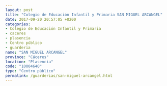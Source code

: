 ```yaml
---
layout: post
title: "Colegio de Educación Infantil y Primaria SAN MIGUEL ARCANGEL"
date: 2017-09-20 20:57:05 +0200
categories:
- Colegio de Educación Infantil y Primaria
- caceres
- plasencia
- Centro público
- guarderia
name: "SAN MIGUEL ARCANGEL"
province: "Cáceres"
location: "Plasencia"
code: "10004640"
type: "Centro público"
permalink: /guarderias/san-miguel-arcangel.html
---
```

